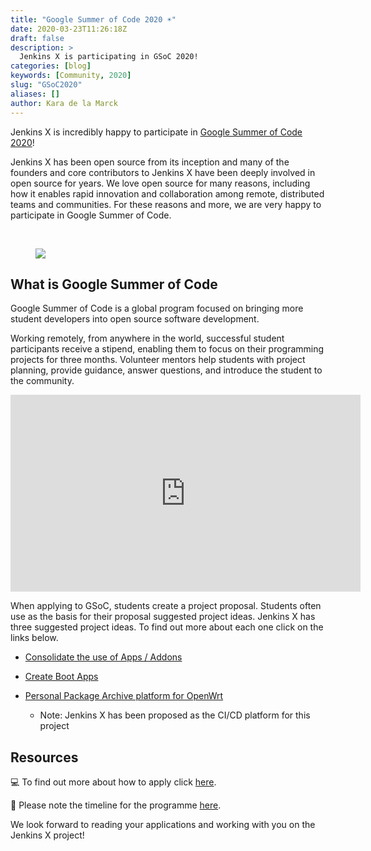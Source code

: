 ```yaml
---
title: "Google Summer of Code 2020 ☀️"
date: 2020-03-23T11:26:18Z
draft: false
description: >
  Jenkins X is participating in GSoC 2020!
categories: [blog]
keywords: [Community, 2020]
slug: "GSoC2020"
aliases: []
author: Kara de la Marck
---
```


Jenkins X is incredibly happy to participate in [Google Summer of Code 2020](https://summerofcode.withgoogle.com/)!

Jenkins X has been open source from its inception and many of the founders and core contributors to Jenkins X have been deeply involved in open source for years. We love open source for many reasons, including how it enables rapid innovation and collaboration among remote, distributed teams and communities. For these reasons and more, we are very happy to participate in Google Summer of Code.

<br>
<figure>
<img src="/images/community/events/GSoC-logo.png"/>
</figure>

## What is Google Summer of Code

Google Summer of Code is a global program focused on bringing more student developers into open source software development.

Working remotely, from anywhere in the world, successful student participants receive a stipend, enabling them to focus on their programming projects for three months. Volunteer mentors help students with project planning, provide guidance, answer questions, and introduce the student to the community.

<section class="py-5">
    <div class="container">
      <div class="row">
        <div class="col-xs-12 col-lg-6">
          <div class="embed-responsive embed-responsive-16by9">
              <iframe class="embed-responsive-item" width="560" height="315" src="https://www.youtube.com/embed/S6IP_6HG2QE" frameborder="0"
              allow="autoplay; encrypted-media" allowfullscreen=""></iframe>
          </div>
        </div>
        <div class="col-sm-hidden col-lg-2"></div>
        <div class="col-sm-12 col-lg-4">
        </div>
      </div>
    </div>
  </section>

When applying to GSoC, students create a project proposal. Students often use as the basis for their proposal suggested project ideas. Jenkins X has three suggested project ideas. To find out more about each one click on the links below.

* [Consolidate the use of Apps / Addons](https://jenkins.io/projects/gsoc/2020/project-ideas/jenkins-x-apps-consolidation/)

* [Create Boot Apps](https://jenkins.io/projects/gsoc/2020/project-ideas/jenkins-x-boot-apps/)

* [Personal Package Archive platform for OpenWrt](https://jenkins.io/projects/gsoc/2020/project-ideas/jenkins-x-openwrt-ppa/)
  * Note: Jenkins X has been proposed as the CI/CD platform for this project

## Resources

💻 To find out more about how to apply click [here](https://developers.google.com/open-source/gsoc/help/student-advice).

📅 Please note the timeline for the programme [here](https://summerofcode.withgoogle.com/how-it-works/#timeline).

We look forward to reading your applications and working with you on the Jenkins X project!
